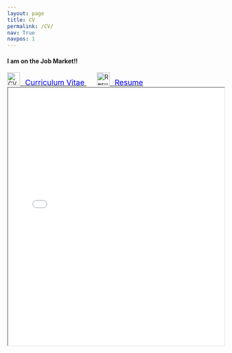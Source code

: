 ```yaml
---
layout: page
title: CV
permalink: /CV/
nav: True
navpos: 1
---
```

<h4>I am on the Job Market!!</h4>
<a href="{{ 'CV.pdf' | relative_url }}">
    <img src="{{ 'pdf.svg' | prepend: '/assets/' | relative_url }}" alt="CV" title="Dowload CV" height="30px"> &nbsp;
    <span style="color:blue; font-size:1.25em"> Curriculum Vitae </span>
</a> &nbsp; &nbsp; &nbsp;
<a href="{{ 'Resume.pdf' | relative_url }}">
    <img src="{{ 'pdf.svg' | prepend: '/assets/' | relative_url }}" alt="Resume" title="Dowload Resume" height="30px"> &nbsp;
    <span style="color:blue; font-size:1.25em"> Resume </span>
</a>

<iframe src="{{ 'Resume.pdf' | relative_url }}" width="100%" height="600px"></iframe>